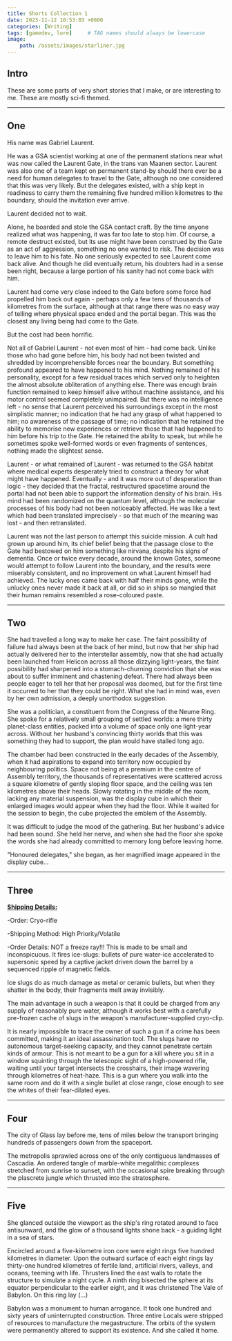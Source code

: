 ```yaml
---
title: Shorts Collection 1
date: 2023-11-12 10:53:03 +0800
categories: [Writing]
tags: [gamedev, lore]     # TAG names should always be lowercase
image:
    path: /assets/images/starliner.jpg
---
```

<link rel="stylesheet" href="{{ site.baseurl }}/assets/css/adds.css">

## Intro

These are some parts of very short stories that I make, or are interesting to me. These are mostly sci-fi themed.

___

## One

His name was Gabriel Laurent.

He was a GSA scientist working at one of the permanent stations near what was now called the Laurent Gate, in the trans van Maanen sector. Laurent was also one of a team kept on permanent stand-by should there ever be a need for human delegates to travel to the Gate, although no one considered that this was very likely. But the delegates existed, with a ship kept in readiness to carry them the remaining five hundred million kilometres to the boundary, should the invitation ever arrive.

Laurent decided not to wait.

Alone, he boarded and stole the GSA contact craft. By the time anyone realized what was happening, it was far too late to stop him. Of course, a remote destruct existed, but its use might have been construed by the Gate as an act of aggression, something no one wanted to risk. The decision was to leave him to his fate. No one seriously expected to see Laurent come back alive. And though he did eventually return, his doubters had in a sense been right, because a large portion of his sanity had not come back with him.

Laurent had come very close indeed to the Gate before some force had propelled him back out again - perhaps only a few tens of thousands of kilometres from the surface, although at that range there was no easy way of telling where physical space ended and the portal began. This was the closest any living being had come to the Gate.

But the cost had been horrific.

Not all of Gabriel Laurent - not even most of him - had come back. Unlike those who had gone before him, his body had not been twisted and shredded by incomprehensible forces near the boundary. But something profound appeared to have happened to his mind. Nothing remained of his personality, except for a few residual traces which served only to heighten the almost absolute obliteration of anything else. There was enough brain function remained to keep himself alive without machine assistance, and his motor control seemed completely unimpaired. But there was no intelligence left - no sense that Laurent perceived his surroundings except in the most simplistic manner; no indication that he had any grasp of what happened to him; no awareness of the passage of time; no indication that he retained the ability to memorise new experiences or retrieve those that had happened to him before his trip to the Gate. He retained the ability to speak, but while he sometimes spoke well-formed words or even fragments of sentences, nothing made the slightest sense.

Laurent - or what remained of Laurent - was returned to the GSA habitat where medical experts desperately tried to construct a theory for what might have happened. Eventually - and it was more out of desperation than logic - they decided that the fractal, restructured spacetime around the portal had not been able to support the information density of his brain. His mind had been randomized on the quantum level, although the molecular processes of his body had not been noticeably affected. He was like a text which had been translated imprecisely - so that much of the meaning was lost - and then retranslated.

Laurent was not the last person to attempt this suicide mission. A cult had grown up around him, its chief belief being that the passage close to the Gate had bestowed on him something like nirvana, despite his signs of dementia. Once or twice every decade, around the known Gates, someone would attempt to follow Laurent into the boundary, and the results were miserably consistent, and no improvement on what Laurent himself had achieved. The lucky ones came back with half their minds gone, while the unlucky ones never made it back at all, or did so in ships so mangled that their human remains resembled a rose-coloured paste.

___

## Two


She had travelled a long way to make her case. The faint possibility of failure had always been at the back of her mind, but now that her ship had actually delivered her to the interstellar assembly, now that she had actually been launched from Helicon across all those dizzying light-years, the faint possibility had sharpened into a stomach-churning conviction that she was about to suffer imminent and chastening defeat. There had always been people eager to tell her that her proposal was doomed, but for the first time it occurred to her that they could be right. What she had in mind was, even by her own admission, a deeply unorthodox suggestion.

She was a politician, a constituent from the Congress of the Neume Ring. She spoke for a relatively small grouping of settled worlds: a mere thirty planet-class entities, packed into a volume of space only one light-year across. Without her husband's convincing thirty worlds that this was something they had to support, the plan would have stalled long ago.

The chamber had been constructed in the early decades of the Assembly, when it had aspirations to expand into territory now occupied by neighbouring politics. Space not being at a premium in the centre of Assembly territory, the thousands of representatives were scattered across a square kilometre of gently sloping floor space, and the ceiling was ten kilometres above their heads. Slowly rotating in the middle of the room, lacking any material suspension, was the display cube in which their enlarged images would appear when they had the floor. While it waited for the session to begin, the cube projected the emblem of the Assembly. 

It was difficult to judge the mood of the gathering. But her husband's advice had been sound. She held her nerve, and when she had the floor she spoke the words she had already committed to memory long before leaving home.

"Honoured delegates," she began, as her magnified image appeared in the display cube...

___

## Three

<!-- A THOUSAND YEARS PAST THE PINNACLE OF ECONOMIC, SOCIAL, CULTURAL, TECHNOLOGICAL AND SCIENTIFIC DEVELOPMENT OF THE SETTLED SYSTEMS.

All our songs were about it. A fantastical realm of life without end. A Palace of untold wonders.

But only for the worthy.

So our lives were desperately dedicated to qualify. Pinpoint perspective on the Great Reward. Only... I never wanted to go.

Those words alone could mean death, so when I ran I knew it meant never stopping to catch my breath if I wanted to live. And so it was. Yet here I am, the place I spent my whole life escaping.

...

A STARLINER SPINS OUT OF FRAMESHIFT IN A FAR, SECLUDED SPECK OF DEEP SPACE. IT IS IN ORBIT AROUND A FLAT-LOOKING CELESTIAL OBJECT. IT IS THE WIDTH OF A SMALL MOON AND HALF AS TALL. THE BRIGHT WHITE SURFACE REFLECTS THE PIERCING SCORCH OF A NEARBY NEUTRON STAR. IN THE HUGGER, A YOUNG MAN AWAKES. HE HAS BEEN ASLEEP FOR AN UNIMAGINABLY LONG TIME.

L: I feel like shit.

E: Of course you do. Your wound has healed. The pain is from stasis and will pass within a week. The nausea will linger. Probably intensify when you start to realize that more than a hundred years have passed. Everything you knew is gone. 

SILENCE.

E: This is not another one of your 'running away from home excursions'. The Grand Father won't send someone to pick you up this time. That's all gone now.

L: So you decided not to like me. But you had a *century* to plan what to say, and that's it? Well. I don't like me either.

...

HOURS LATER, IN A DROPSHIP DESCENDING ON THE SURFACE OF THE PLANET. THE SURFACE HAS BEEN PRECISELY SUBDIVIDED INTO A SQUARE GRID, THE GAPS BETWEEN THEM REACHING DOWN INTO SHADOW.

L: I don't see anything but ice.

E: It's not ice. I don't even know we can trust what we see. The entire 'planet' - if you can call it that - eluded detection until a week ago. No visual cues, no gravitational pull. Nothing. Even with the exact coordinates I nearly missed it.

L: We're looking for a Palace.

E: Why am I not surprised.

L: Give it a rest, will you? Can you see any structures on the planet?

E: You're looking at it. It's a single planetwide structure. No 'Palace', though. I'm guessing it's some corporate-state's illegitimate mining project from the Belle Epoque. That would explain the heavy clouding measure. The planet is most likely depleted of all resources: an empty shell. 

L: It's falling apart. It all looks strangely warped. I wonder how long it's been here...

E: A composite like that should last forever, but it all looks ready to crumble.

L: It must be ancient. This place was made for humans, it's not just a machine-mine.

E: Most digs have basic infrastructure if human presence should be needed. Probably also rudimentary living quarters. Doesn't mean anyone was ever here, though. Hope the old man didn't pay too much for the coordinates.

L: You have no idea. Just get me down there. I'll see for myself. -->

<u><b>Shipping Details:</b></u> 

-Order: Cryo-rifle

-Shipping Method: High Priority/Volatile

-Order Details: NOT a freeze ray!!! This is made to be small and inconspicuous. It fires ice-slugs: bullets of pure water-ice accelerated to supersonic speed by a captive jacket driven down the barrel by a sequenced ripple of magnetic fields.

Ice slugs do as much damage as metal or ceramic bullets, but when they shatter in the body, their fragments melt away invisibly.

The main advantage in such a weapon is that it could be charged from any supply of reasonably pure water, although it works best with a carefully pre-frozen cache of slugs in the weapon's manufacturer-supplied cryo-clip.

It is nearly impossible to trace the owner of such a gun if a crime has been committed, making it an ideal assassination tool. The slugs have no autonomous target-seeking capacity, and they cannot penetrate certain kinds of armour. This is not meant to be a gun for a kill where you sit in a window squinting through the telescopic sight of a high-powered rifle, waiting until your target intersects the crosshairs, their image wavering through kilometres of heat-haze. This is a gun where you walk into the same room and do it with a single bullet at close range, close enough to see the whites of their fear-dilated eyes.

___

## Four

The city of Glass lay before me, tens of miles below the transport bringing hundreds of passengers down from the spaceport. 

The metropolis sprawled across one of the only contiguous landmasses of Cascadia. An ordered tangle of marble-white megalithic complexes stretched from sunrise to sunset, with the occasional spire breaking through the plascrete jungle which thrusted into the stratosphere.

___

## Five

She glanced outside the viewport as the ship's ring rotated around to face antisunward, and the glow of a thousand lights shone back - a guiding light in a sea of stars. 

Encircled around a five-kilometre iron core were eight rings five hundred kilometres in diameter. Upon the outward surface of each eight rings lay thirty-one hundred kilometres of fertile land, artificial rivers, valleys, and oceans, teeming with life. Thrusters lined the east walls to rotate the structure to simulate a night cycle. A ninth ring bisected the sphere at its equator perpendicular to the earlier eight, and it was christened The Vale of Babylon. On this ring lay (...)

Babylon was a monument to human arrogance. It took one hundred and sixty years of uninterrupted construction. Three entire Locals were stripped of resources to manufacture the megastructure. The orbits of the system were permanently altered to support its existence. And she called it home.
